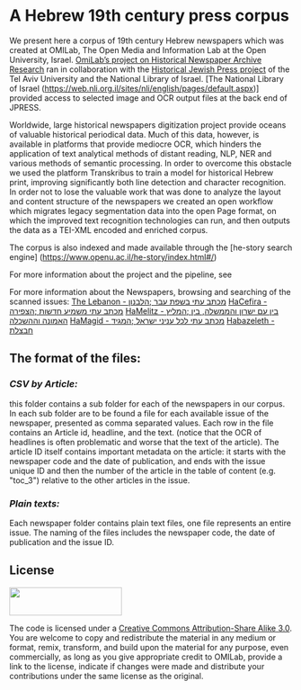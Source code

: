 # A Hebrew 19th century press corpus

We present here a corpus of 19th century Hebrew newspapers which was created at OMILab, The Open Media and Information Lab at the Open University, Israel. 
[OmiLab’s project on Historical Newspaper Archive Research](https://www.openu.ac.il/en/omilab/pages/historicalnewspaper.aspx) ran in collaboration with the [Historical Jewish Press project](https://web.nli.org.il/sites/JPress/English) of the Tel Aviv University and the National Library of Israel.  [The National Library of Israel (https://web.nli.org.il/sites/nli/english/pages/default.aspx)] provided access to selected image and OCR output files at the back end of JPRESS. 

Worldwide, large historical newspapers digitization project provide oceans of valuable historical periodical data. Much of this data, however, is available in platforms that provide mediocre OCR, which hinders the application of text analytical methods of distant reading, NLP, NER and various methods of semantic processing. In order to overcome this obstacle we used the platform Transkribus to train a model for historical Hebrew print, improving significantly both line detection and character recognition. In order not to lose the valuable work that was done to analyze the layout and content structure of the newspapers we created an open workflow which migrates legacy segmentation data into the open Page format, on which the improved text recognition technologies can run, and then outputs the data as a TEI-XML encoded and enriched corpus.

The corpus is also indexed and made available  through the [he-story search engine] (https://www.openu.ac.il/he-story/index.html#/)

For more information about the project and the pipeline, see 

For more information about the Newspapers, browsing and searching of the scanned issues:
[The Lebanon⁩ - ⁨הלבנון⁩⁩; מכתב עתי בשפת עבר](https://www.nli.org.il/en/newspapers/hlb)
[HaCefira⁩ - ⁨הצפירה⁩⁩; מכתב עתי משמיע חדשות](https://www.nli.org.il/en/newspapers/hzf)
[HaMelitz⁩ - ⁨המליץ⁩⁩; בין עם ישרון והממשלה, בין האמונה וההשכלה](https://www.nli.org.il/en/newspapers/hmz)
[HaMagid⁩ - ⁨המגיד⁩⁩; מכתב עתי לכל עניני ישראל](https://www.nli.org.il/en/newspapers/mgd)
[Habazeleth⁩ - חבצלת](https://www.nli.org.il/en/newspapers/hzt)


## The format of the files:

### *CSV by Article:*
this folder contains a sub folder for each of the newspapers in our corpus. In each sub folder are to be found a file for each available issue of the newspaper, presented as comma separated values. Each row in the file contains an Article id, headline, and the text. 
(notice that the OCR of headlines is often problematic and worse that the text of the article).
The article ID itself contains important metadata on the article: it starts with the newspaper code and the date of publication, and ends with the issue unique ID and then the number of the article in the table of content (e.g. "toc_3") relative to the other articles in the issue.  

### *Plain texts:*
Each newspaper folder contains plain text files, one file represents an entire issue. The naming of the files includes the newspaper code, the date of publication and the issue ID. 

## License
<img src="https://github.com/yanirmr/historical_press/blob/master/OCR_Pipeline/images_for_tutorial/CC-BY-SA_icon.svg.png" width="200" height="50" />

The code is licensed under a [Creative Commons Attribution-Share Alike 3.0](https://creativecommons.org/licenses/by-sa/4.0/). You are welcome to copy and redistribute the material in any medium or format, remix, transform, and build upon the material for any purpose, even commercially,  as long as you give appropriate credit to OMILab, provide a link to the license,  indicate if changes were made and distribute your contributions under the same license as the original. 
